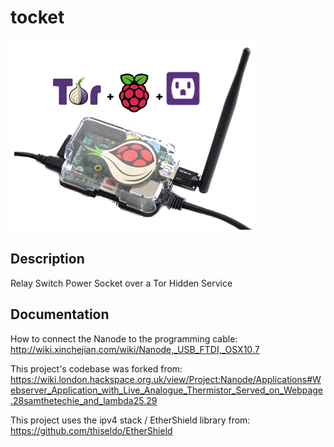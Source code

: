 tocket
======

![tocket-logo](https://raw.githubusercontent.com/samthetechie/tocket/master/images/tocket-logo.png)

Description
-----------
Relay Switch Power Socket over a Tor Hidden Service


Documentation
-------------

How to connect the Nanode to the programming cable: http://wiki.xinchejian.com/wiki/Nanode,_USB_FTDI,_OSX10.7

This project's codebase was forked from: https://wiki.london.hackspace.org.uk/view/Project:Nanode/Applications#Webserver_Application_with_Live_Analogue_Thermistor_Served_on_Webpage.28samthetechie_and_lambda25.29

This project uses the ipv4 stack / EtherShield library from: https://github.com/thiseldo/EtherShield
